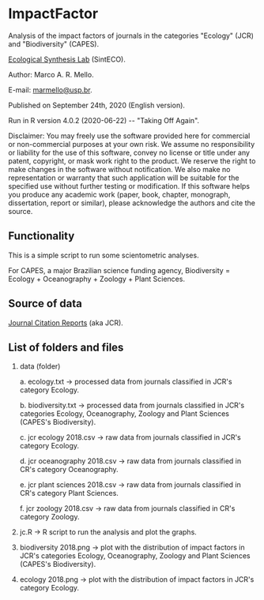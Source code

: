 # ImpactFactor

Analysis of the impact factors of journals in the categories "Ecology" (JCR) and "Biodiversity" (CAPES).

[Ecological Synthesis Lab](https://marcomellolab.wordpress.com) (SintECO).

Author: Marco A. R. Mello.

E-mail: marmello@usp.br. 

Published on September 24th, 2020 (English version).

Run in R version 4.0.2 (2020-06-22) -- "Taking Off Again".

Disclaimer: You may freely use the software provided here for commercial or non-commercial purposes at your own risk. We assume no responsibility or liability for the use of this software, convey no license or title under any patent, copyright, or mask work right to the product. We reserve the right to make changes in the software without notification. We also make no representation or warranty that such application will be suitable for the specified use without further testing or modification. If this software helps you produce any academic work (paper, book, chapter, monograph, dissertation, report or similar), please acknowledge the authors and cite the source.


## Functionality

This is a simple script to run some scientometric analyses.

For CAPES, a major Brazilian science funding agency, Biodiversity = Ecology + Oceanography + Zoology + Plant Sciences.


## Source of data

[Journal Citation Reports](https://jcr.clarivate.com) (aka JCR).


## List of folders and files

1. data (folder)

    a. ecology.txt -> processed data from journals classified in JCR's category Ecology.

    b. biodiversity.txt -> processed data from journals classified in JCR's categories Ecology, Oceanography, Zoology and Plant Sciences (CAPES's Biodiversity).
 
    c. jcr ecology 2018.csv -> raw data from journals classified in JCR's category Ecology.
  
    d. jcr oceanography 2018.csv -> raw data from journals classified in CR's category Oceanography.
  
    e. jcr plant sciences 2018.csv -> raw data from journals classified in CR's category Plant Sciences.
  
    f. jcr zoology 2018.csv -> raw data from journals classified in CR's category Zoology.

2. jc.R -> R script to run the analysis and plot the graphs.

3. biodiversity 2018.png -> plot with the distribution of impact factors in JCR's categories Ecology, Oceanography, Zoology and Plant Sciences (CAPES's Biodiversity).

4. ecology 2018.png -> plot with the distribution of impact factors in JCR's category Ecology.


